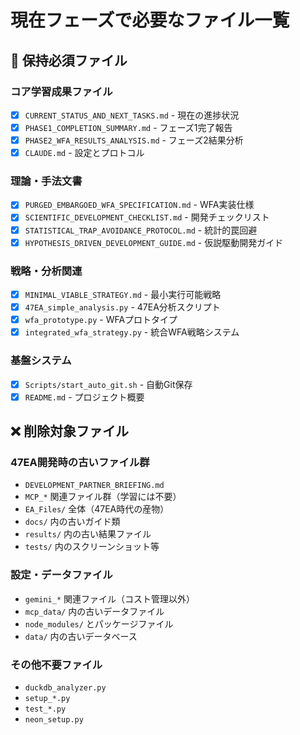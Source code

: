 # 現在フェーズで必要なファイル一覧

## 🎯 保持必須ファイル

### コア学習成果ファイル
- [x] `CURRENT_STATUS_AND_NEXT_TASKS.md` - 現在の進捗状況
- [x] `PHASE1_COMPLETION_SUMMARY.md` - フェーズ1完了報告
- [x] `PHASE2_WFA_RESULTS_ANALYSIS.md` - フェーズ2結果分析
- [x] `CLAUDE.md` - 設定とプロトコル

### 理論・手法文書
- [x] `PURGED_EMBARGOED_WFA_SPECIFICATION.md` - WFA実装仕様
- [x] `SCIENTIFIC_DEVELOPMENT_CHECKLIST.md` - 開発チェックリスト
- [x] `STATISTICAL_TRAP_AVOIDANCE_PROTOCOL.md` - 統計的罠回避
- [x] `HYPOTHESIS_DRIVEN_DEVELOPMENT_GUIDE.md` - 仮説駆動開発ガイド

### 戦略・分析関連
- [x] `MINIMAL_VIABLE_STRATEGY.md` - 最小実行可能戦略
- [x] `47EA_simple_analysis.py` - 47EA分析スクリプト
- [x] `wfa_prototype.py` - WFAプロトタイプ
- [x] `integrated_wfa_strategy.py` - 統合WFA戦略システム

### 基盤システム
- [x] `Scripts/start_auto_git.sh` - 自動Git保存
- [x] `README.md` - プロジェクト概要

## ❌ 削除対象ファイル

### 47EA開発時の古いファイル群
- `DEVELOPMENT_PARTNER_BRIEFING.md`
- `MCP_*` 関連ファイル群（学習には不要）
- `EA_Files/` 全体（47EA時代の産物）
- `docs/` 内の古いガイド類
- `results/` 内の古い結果ファイル
- `tests/` 内のスクリーンショット等

### 設定・データファイル
- `gemini_*` 関連ファイル（コスト管理以外）
- `mcp_data/` 内の古いデータファイル
- `node_modules/` とパッケージファイル
- `data/` 内の古いデータベース

### その他不要ファイル
- `duckdb_analyzer.py`
- `setup_*.py`
- `test_*.py`
- `neon_setup.py`